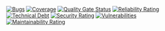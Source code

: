 [![Bugs](https://sonarcloud.io/api/project_badges/measure?project=charliensanchez_Ecommerce&metric=bugs)](https://sonarcloud.io/summary/new_code?id=charliensanchez_Ecommerce)
[![Coverage](https://sonarcloud.io/api/project_badges/measure?project=charliensanchez_Ecommerce&metric=coverage)](https://sonarcloud.io/summary/new_code?id=charliensanchez_Ecommerce)
[![Quality Gate Status](https://sonarcloud.io/api/project_badges/measure?project=charliensanchez_Ecommerce&metric=alert_status)](https://sonarcloud.io/summary/new_code?id=charliensanchez_Ecommerce)
[![Reliability Rating](https://sonarcloud.io/api/project_badges/measure?project=charliensanchez_Ecommerce&metric=reliability_rating)](https://sonarcloud.io/summary/new_code?id=charliensanchez_Ecommerce)
[![Technical Debt](https://sonarcloud.io/api/project_badges/measure?project=charliensanchez_Ecommerce&metric=sqale_index)](https://sonarcloud.io/summary/new_code?id=charliensanchez_Ecommerce)
[![Security Rating](https://sonarcloud.io/api/project_badges/measure?project=charliensanchez_Ecommerce&metric=security_rating)](https://sonarcloud.io/summary/new_code?id=charliensanchez_Ecommerce)
[![Vulnerabilities](https://sonarcloud.io/api/project_badges/measure?project=charliensanchez_Ecommerce&metric=vulnerabilities)](https://sonarcloud.io/summary/new_code?id=charliensanchez_Ecommerce)
[![Maintainability Rating](https://sonarcloud.io/api/project_badges/measure?project=charliensanchez_Ecommerce&metric=sqale_rating)](https://sonarcloud.io/summary/new_code?id=charliensanchez_Ecommerce)
